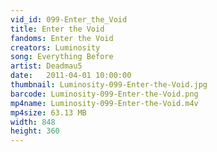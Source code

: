 ```yaml
---
vid_id: 099-Enter_the_Void
title: Enter the Void
fandoms: Enter the Void
creators: Luminosity
song: Everything Before
artist: Deadmau5
date:   2011-04-01 10:00:00
thumbnail: Luminosity-099-Enter-the-Void.jpg
barcode: Luminosity-099-Enter-the-Void.png
mp4name: Luminosity-099-Enter-the-Void.m4v
mp4size: 63.13 MB
width: 848
height: 360
---
```



  